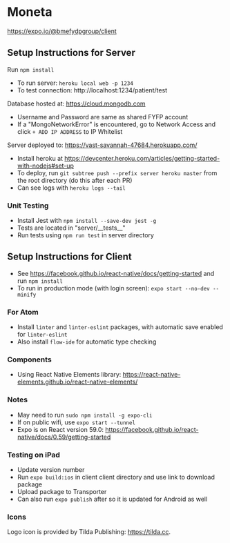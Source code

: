 # Moneta
https://expo.io/@bmefydpgroup/client

## Setup Instructions for Server
Run `npm install`

* To run server: `heroku local web -p 1234`
* To test connection: http://localhost:1234/patient/test

Database hosted at: https://cloud.mongodb.com

* Username and Password are same as shared FYFP account
* If a "MongoNetworkError" is encountered, go to Network Access and click `+ ADD IP ADDRESS` to IP Whitelist

Server deployed to: https://vast-savannah-47684.herokuapp.com/

* Install heroku at https://devcenter.heroku.com/articles/getting-started-with-nodejs#set-up
* To deploy, run `git subtree push --prefix server heroku master` from the root directory (do this after each PR)
* Can see logs with `heroku logs --tail`

### Unit Testing
* Install Jest with `npm install --save-dev jest -g`
* Tests are located in "server/\_\_tests\_\_"
* Run tests using `npm run test` in server directory

## Setup Instructions for Client
* See https://facebook.github.io/react-native/docs/getting-started and run `npm install`
* To run in production mode (with login screen): `expo start --no-dev --minify`

### For Atom
 * Install `linter` and `linter-eslint` packages, with automatic save enabled for `linter-eslint`
 * Also install `flow-ide` for automatic type checking

### Components
 * Using React Native Elements library: https://react-native-elements.github.io/react-native-elements/

### Notes
  * May need to run `sudo npm install -g expo-cli`
  * If on public wifi, use `expo start --tunnel`
  * Expo is on React version 59.0: https://facebook.github.io/react-native/docs/0.59/getting-started

### Testing on iPad
  * Update version number
  * Run `expo build:ios` in client client directory and use link to download package
  * Upload package to Transporter
  * Can also run `expo publish` after so it is updated for Android as well

### Icons
Logo icon is provided by Tilda Publishing: https://tilda.cc.
